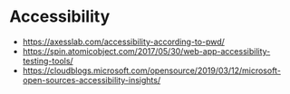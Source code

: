 # Accessibility 
* https://axesslab.com/accessibility-according-to-pwd/
* https://spin.atomicobject.com/2017/05/30/web-app-accessibility-testing-tools/
* https://cloudblogs.microsoft.com/opensource/2019/03/12/microsoft-open-sources-accessibility-insights/
